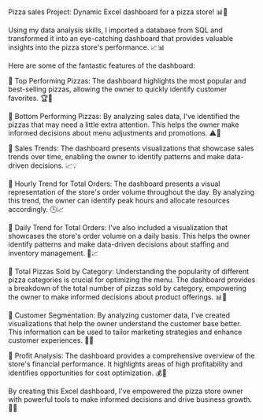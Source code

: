 Pizza sales Project: Dynamic Excel dashboard for a pizza store! 📊🍕

Using my data analysis skills, I imported a database from SQL and transformed it into an eye-catching dashboard that provides valuable insights into the pizza store's performance. 📈📊
 
Here are some of the fantastic features of the dashboard: 

🔸 Top Performing Pizzas: The dashboard highlights the most popular and best-selling pizzas, allowing the owner to quickly identify customer favorites. 🏆🍕

🔸 Bottom Performing Pizzas: By analyzing sales data, I've identified the pizzas that may need a little extra attention. This helps the owner make informed decisions about menu adjustments and promotions. ⚠️🍕

🔸 Sales Trends: The dashboard presents visualizations that showcase sales trends over time, enabling the owner to identify patterns and make data-driven decisions. 📈💡

🔸 Hourly Trend for Total Orders: The dashboard presents a visual representation of the store's order volume throughout the day. By analyzing this trend, the owner can identify peak hours and allocate resources accordingly. 🕒📈

🔸 Daily Trend for Total Orders: I've also included a visualization that showcases the store's order volume on a daily basis. This helps the owner identify patterns and make data-driven decisions about staffing and inventory management. 📅📈

🔸 Total Pizzas Sold by Category: Understanding the popularity of different pizza categories is crucial for optimizing the menu. The dashboard provides a breakdown of the total number of pizzas sold by category, empowering the owner to make informed decisions about product offerings. 📊🍕

🔸 Customer Segmentation: By analyzing customer data, I've created visualizations that help the owner understand the customer base better. This information can be used to tailor marketing strategies and enhance customer experiences. 🎯👥

🔸 Profit Analysis: The dashboard provides a comprehensive overview of the store's financial performance. It highlights areas of high profitability and identifies opportunities for cost optimization. 💰💼

By creating this Excel dashboard, I've empowered the pizza store owner with powerful tools to make informed decisions and drive business growth. 🚀🍕
